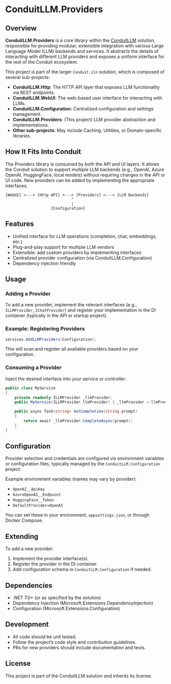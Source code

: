 # ConduitLLM.Providers

## Overview

**ConduitLLM.Providers** is a core library within the [ConduitLLM](../) solution, responsible for providing modular, extensible integration with various Large Language Model (LLM) backends and services. It abstracts the details of interacting with different LLM providers and exposes a uniform interface for the rest of the Conduit ecosystem.

This project is part of the larger `Conduit.sln` solution, which is composed of several sub-projects:

- **ConduitLLM.Http**: The HTTP API layer that exposes LLM functionality via REST endpoints.
- **ConduitLLM.WebUI**: The web-based user interface for interacting with LLMs.
- **ConduitLLM.Configuration**: Centralized configuration and settings management.
- **ConduitLLM.Providers**: (This project) LLM provider abstraction and implementations.
- **Other sub-projects**: May include Caching, Utilities, or Domain-specific libraries.

## How It Fits Into Conduit

The Providers library is consumed by both the API and UI layers. It allows the Conduit solution to support multiple LLM backends (e.g., OpenAI, Azure OpenAI, HuggingFace, local models) without requiring changes in the API or UI code. New providers can be added by implementing the appropriate interfaces.

```
[WebUI] <---> [Http API] <---> [Providers] <---> [LLM Backends]
                             ^
                             |
                    [Configuration]
```

## Features

- Unified interface for LLM operations (completion, chat, embeddings, etc.)
- Plug-and-play support for multiple LLM vendors
- Extensible: add custom providers by implementing interfaces
- Centralized provider configuration (via ConduitLLM.Configuration)
- Dependency injection friendly

## Usage

### Adding a Provider

To add a new provider, implement the relevant interfaces (e.g., `ILLMProvider`, `IChatProvider`) and register your implementation in the DI container (typically in the API or startup project).

### Example: Registering Providers

```csharp
services.AddLLMProviders(Configuration);
```

This will scan and register all available providers based on your configuration.

### Consuming a Provider

Inject the desired interface into your service or controller:

```csharp
public class MyService
{
    private readonly ILLMProvider _llmProvider;
    public MyService(ILLMProvider llmProvider) { _llmProvider = llmProvider; }

    public async Task<string> GetCompletion(string prompt)
    {
        return await _llmProvider.CompleteAsync(prompt);
    }
}
```

## Configuration

Provider selection and credentials are configured via environment variables or configuration files, typically managed by the `ConduitLLM.Configuration` project.

Example environment variables (names may vary by provider):

- `OpenAI__ApiKey`
- `AzureOpenAI__Endpoint`
- `HuggingFace__Token`
- `DefaultProvider=OpenAI`

You can set these in your environment, `appsettings.json`, or through Docker Compose.

## Extending

To add a new provider:

1. Implement the provider interface(s).
2. Register the provider in the DI container.
3. Add configuration schema in `ConduitLLM.Configuration` if needed.

## Dependencies

- .NET 7.0+ (or as specified by the solution)
- Dependency Injection (Microsoft.Extensions.DependencyInjection)
- Configuration (Microsoft.Extensions.Configuration)

## Development

- All code should be unit tested.
- Follow the project’s code style and contribution guidelines.
- PRs for new providers should include documentation and tests.

## License

This project is part of the ConduitLLM solution and inherits its license.
